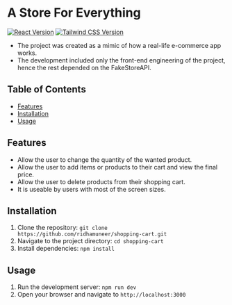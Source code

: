 # A Store For Everything

[![React Version](https://img.shields.io/badge/React-%5E16.0.0-blue)](https://reactjs.org/)
[![Tailwind CSS Version](https://img.shields.io/badge/Tailwind%20CSS-%5E2.0.0-blue)](https://tailwindcss.com/)

- The project was created as a mimic of how a real-life e-commerce app works.
- The development included only the front-end engineering of the project, hence the rest depended on the FakeStoreAPI.

## Table of Contents
- [Features](#features)
- [Installation](#installation)
- [Usage](#usage)

## Features

- Allow the user to change the quantity of the wanted product.
- Allow the user to add items or products to their cart and view the final price.
- Allow the user to delete products from their shopping cart.
- It is useable by users with most of the screen sizes.

## Installation

1. Clone the repository: `git clone https://github.com/ridhamuneer/shopping-cart.git`
2. Navigate to the project directory: `cd shopping-cart`
3. Install dependencies: `npm install`

## Usage

1. Run the development server: `npm run dev`
2. Open your browser and navigate to `http://localhost:3000`
